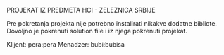 PROJEKAT IZ PREDMETA HCI - ZELEZNICA SRBIJE

Pre pokretanja projekta nije potrebno instalirati nikakve dodatne bibliote.
Dovoljno je pokrenuti solution file i iz njega pokrenuti projekat.

Klijent:
pera:pera
Menadzer:
bubi:bubisa
